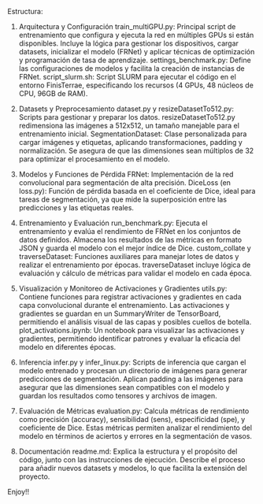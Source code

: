 Estructura: 



1. Arquitectura y Configuración
train_multiGPU.py: Principal script de entrenamiento que configura y ejecuta la red en múltiples GPUs si están disponibles. Incluye la lógica para gestionar los dispositivos, cargar datasets, inicializar el modelo (FRNet) y aplicar técnicas de optimización y programación de tasa de aprendizaje.
settings_benchmark.py: Define las configuraciones de modelos y facilita la creación de instancias de FRNet.
script_slurm.sh: Script SLURM para ejecutar el código en el entorno FinisTerrae, especificando los recursos (4 GPUs, 48 núcleos de CPU, 96GB de RAM).

2. Datasets y Preprocesamiento
dataset.py y resizeDatasetTo512.py: Scripts para gestionar y preparar los datos. resizeDatasetTo512.py redimensiona las imágenes a 512x512, un tamaño manejable para el entrenamiento inicial.
SegmentationDataset: Clase personalizada para cargar imágenes y etiquetas, aplicando transformaciones, padding y normalización. Se asegura de que las dimensiones sean múltiplos de 32 para optimizar el procesamiento en el modelo.

3. Modelos y Funciones de Pérdida
FRNet: Implementación de la red convolucional para segmentación de alta precisión.
DiceLoss (en loss.py): Función de pérdida basada en el coeficiente de Dice, ideal para tareas de segmentación, ya que mide la superposición entre las predicciones y las etiquetas reales.

4. Entrenamiento y Evaluación
run_benchmark.py: Ejecuta el entrenamiento y evalúa el rendimiento de FRNet en los conjuntos de datos definidos. Almacena los resultados de las métricas en formato JSON y guarda el modelo con el mejor índice de Dice.
custom_collate y traverseDataset: Funciones auxiliares para manejar lotes de datos y realizar el entrenamiento por épocas. traverseDataset incluye lógica de evaluación y cálculo de métricas para validar el modelo en cada época.

5. Visualización y Monitoreo de Activaciones y Gradientes
utils.py: Contiene funciones para registrar activaciones y gradientes en cada capa convolucional durante el entrenamiento. Las activaciones y gradientes se guardan en un SummaryWriter de TensorBoard, permitiendo el análisis visual de las capas y posibles cuellos de botella.
plot_activations.ipynb: Un notebook para visualizar las activaciones y gradientes, permitiendo identificar patrones y evaluar la eficacia del modelo en diferentes épocas.

6. Inferencia
infer.py y infer_linux.py: Scripts de inferencia que cargan el modelo entrenado y procesan un directorio de imágenes para generar predicciones de segmentación. Aplican padding a las imágenes para asegurar que las dimensiones sean compatibles con el modelo y guardan los resultados como tensores y archivos de imagen.

7. Evaluación de Métricas
evaluation.py: Calcula métricas de rendimiento como precisión (accuracy), sensibilidad (sens), especificidad (spe), y coeficiente de Dice. Estas métricas permiten analizar el rendimiento del modelo en términos de aciertos y errores en la segmentación de vasos.

8. Documentación
readme.md: Explica la estructura y el propósito del código, junto con las instrucciones de ejecución. Describe el proceso para añadir nuevos datasets y modelos, lo que facilita la extensión del proyecto.

Enjoy!!
